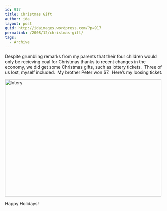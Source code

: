 ```yaml
---
id: 917
title: Christmas Gift
author: ida
layout: post
guid: http://idaimages.wordpress.com/?p=917
permalink: /2008/12/christmas-gift/
tags:
  - Archive
---
```

Despite grumbling remarks from my parents that their four children would only be recieving coal for Christmas thanks to recent changes in the economy, we did get some Christmas gifts, such as lottery tickets.  Three of us lost, myself included.  My brother Peter won $7.  Here&#8217;s my loosing ticket.

<img class="aligncenter size-full wp-image-918" title="lotery" src="http://idaimages.files.wordpress.com/2008/12/lotery.jpg" alt="lotery" width="500" height="375" />

Happy Holidays!